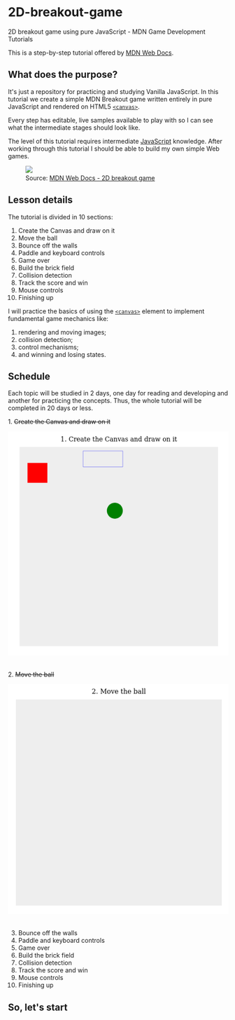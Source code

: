 # 2D-breakout-game

2D breakout game using pure JavaScript - MDN Game Development Tutorials

This is a step-by-step tutorial offered by [MDN Web Docs](https://developer.mozilla.org/en-US/).

## What does the purpose?

It's just a repository for practicing and studying Vanilla JavaScript. In this tutorial we create a simple MDN Breakout game written entirely in pure JavaScript and rendered on HTML5 [`<canvas>`](https://developer.mozilla.org/en-US/docs/Web/HTML/Element/canvas).

Every step has editable, live samples available to play with so I can see what the intermediate stages should look like.

The level of this tutorial requires intermediate [JavaScript](https://developer.mozilla.org/en-US/docs/Learn/Getting_started_with_the_web/JavaScript_basics) knowledge. After working through this tutorial I should be able to build my own simple Web games.

<figure>
<img src="https://developer.mozilla.org/en-US/docs/Games/Tutorials/2D_Breakout_game_pure_JavaScript/mdn-breakout-gameplay.png"/>

<figcaption>Source: <a href="https://developer.mozilla.org/en-US/docs/Games/Tutorials/2D_Breakout_game_pure_JavaScript">MDN Web Docs - 2D breakout game</a></figcaption>
</figure>

## Lesson details

The tutorial is divided in 10 sections:

1. Create the Canvas and draw on it
1. Move the ball
1. Bounce off the walls
1. Paddle and keyboard controls
1. Game over
1. Build the brick field
1. Collision detection
1. Track the score and win
1. Mouse controls
1. Finishing up

I will practice the basics of using the [`<canvas>`](https://developer.mozilla.org/en-US/docs/Web/HTML/Element/canvas) element to implement fundamental game mechanics like:

1. rendering and moving images;
1. collision detection;
1. control mechanisms;
1. and winning and losing states.

## Schedule

Each topic will be studied in 2 days, one day for reading and developing and another for practicing the concepts. Thus, the whole tutorial will be completed in 20 days or less.

<p> 1. <strike>Create the Canvas and draw on it</strike></p>
<img src="figures/1.png"/>

<br>
<br>

<p> 2. <strike>Move the ball</strike></p>
<img src="figures/2.gif"/>

<br>
<br>

3. Bounce off the walls
4. Paddle and keyboard controls
5. Game over
6. Build the brick field
7. Collision detection
8. Track the score and win
9. Mouse controls
10. Finishing up
<!-- <p>3. Bounce off the walls</p>
<p>4. Paddle and keyboard controls</p>
<p>5. Game over</p>
<p>6. Build the brick field</p>
<p>7. Collision detection</p>
<p>8. Track the score and win</p>
<p>9. Mouse controls</p>
<p>10. Finishing up</p> -->

## So, let's start

